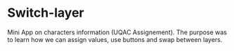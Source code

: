 # Switch-layer
Mini App on characters information (UQAC Assignement). The purpose was to learn how we can assign values, use buttons and swap between layers.
